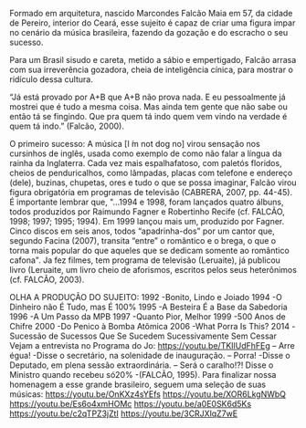 Formado em arquitetura, nascido Marcondes Falcão Maia em 57, da cidade de Pereiro, interior do Ceará, esse sujeito é capaz de criar uma figura impar no cenário da música brasileira, fazendo da gozação e do escracho o seu sucesso. 

Para um Brasil sisudo e careta, metido a sábio e empertigado, Falcão arrasa com sua irreverência gozadora, cheia de inteligência cínica, para mostrar o ridículo dessa cultura. 

“Já está provado por A+B que A+B não prova nada. E eu pessoalmente já mostrei que é tudo a mesma coisa. Mas ainda tem gente que não sabe ou então tá se fingindo. 
Que pra quem tá indo quem vem vindo na verdade é quem tá indo.” (Falcão, 2000). 

O primeiro sucesso: A música [I ́m not dog no] virou sensação nos cursinhos de inglês, usada como exemplo de como não falar a língua da rainha da Inglaterra. Cada vez mais espalhafatoso, com paletós floridos, cheios de penduricalhos, como lâmpadas, placas com telefone e endereço (dele), buzinas, chupetas, ores e tudo o que se possa imaginar, Falcão virou figura obrigatória em programas de televisão (CABRERA, 2007, pp. 44-45). 
É importante lembrar que, "...1994 e 1998, foram lançados quatro álbuns, todos produzidos por Raimundo Fagner e Robertinho Recife (cf. FALCÃO, 1998; 1997; 1995; 1994). Em 1999 lançou mais um, produzido por Fagner. Cinco discos em seis anos, todos “apadrinha-dos” por um cantor que, segundo Facina (2007), transita “entre” o romântico e o brega, o que o torna mais popular do que aqueles que se dedicam somente ao romântico cafona". 
Ja fez filmes, tem programa de televisão (Leruaite), já publicou livro (Leruaite, um livro cheio de aforismos, escritos pelos seus heterônimos (cf. FALCÃO, 2003). 

OLHA A PRODUÇÃO DO SUJEITO: 
1992 -Bonito, Lindo e Joiado 1994 -O Dinheiro não É Tudo, mas É 100% 1995 -A Besteira É a Base da Sabedoria 1996 -A Um Passo da MPB 1997 -Quanto Pior, Melhor 1999 -500 Anos de Chifre 2000 -Do Penico à Bomba Atômica 2006 -What Porra Is This? 2014 -Sucessão de Sucessos Que Se Sucedem Sucessivamente Sem Cessar 
Vejam a entrevista no Programa do Jo: 
https://youtu.be/TKIlUdFhFEg 
– Arre égua! -Disse o secretário, na solenidade de inauguração. – Porra! -Disse o Deputado, em plena sessão extraordinária. – Será o caralho!?! Disse o Ministro quando recebeu só20% -(FALCÃO, 1995). 
Para finalizar nossa homenagem a esse grande brasileiro, seguem uma seleção de suas músicas: 
https://youtu.be/OnKXz4sYEfs 
https://youtu.be/XOR6LkgNWbQ 
https://youtu.be/Es6o4xmHOMc 
https://youtu.be/a0E0SK6d5Ks 
https://youtu.be/c2qTPZ3jZtI 
https://youtu.be/3CRJXlqZ7wE 